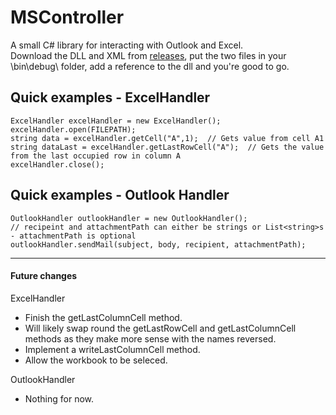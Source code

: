 # MSController
A small C# library for interacting with Outlook and Excel.  
Download the DLL and XML from [releases](https://github.com/DStewart1997/MSController/releases), put the two files in your \bin\debug\ folder, add a reference to the dll and you're good to go.


## Quick examples - ExcelHandler

    ExcelHandler excelHandler = new ExcelHandler();
    excelHandler.open(FILEPATH);
    string data = excelHandler.getCell("A",1);  // Gets value from cell A1
    string dataLast = excelHandler.getLastRowCell("A");  // Gets the value from the last occupied row in column A
    excelHandler.close();
    


## Quick examples - Outlook Handler

    OutlookHandler outlookHandler = new OutlookHandler();
    // recipeint and attachmentPath can either be strings or List<string>s - attachmentPath is optional
    outlookHandler.sendMail(subject, body, recipient, attachmentPath);  
    
-------------------------------------------
    
#### Future changes
ExcelHandler
- Finish the getLastColumnCell method.
- Will likely swap round the getLastRowCell and getLastColumnCell methods as they make more sense with the names reversed.
- Implement a writeLastColumnCell method.
- Allow the workbook to be seleced.

OutlookHandler
- Nothing for now.
